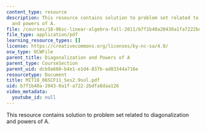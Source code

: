 ```yaml
---
content_type: resource
description: This resource contains solution to problem set related to diagonalization
  and powers of A.
file: /courses/18-06sc-linear-algebra-fall-2011/b7f1b40a20430a1fa7222bdfa8daa126_MIT18_06SCF11_Ses2.9sol.pdf
file_type: application/pdf
learning_resource_types: []
license: https://creativecommons.org/licenses/by-nc-sa/4.0/
ocw_type: OCWFile
parent_title: Diagonalization and Powers of A
parent_type: CourseSection
parent_uid: dcb9a660-b4e1-e1d4-837b-ad83344a716e
resourcetype: Document
title: MIT18_06SCF11_Ses2.9sol.pdf
uid: b7f1b40a-2043-0a1f-a722-2bdfa8daa126
video_metadata:
  youtube_id: null
---
```

This resource contains solution to problem set related to diagonalization and powers of A.